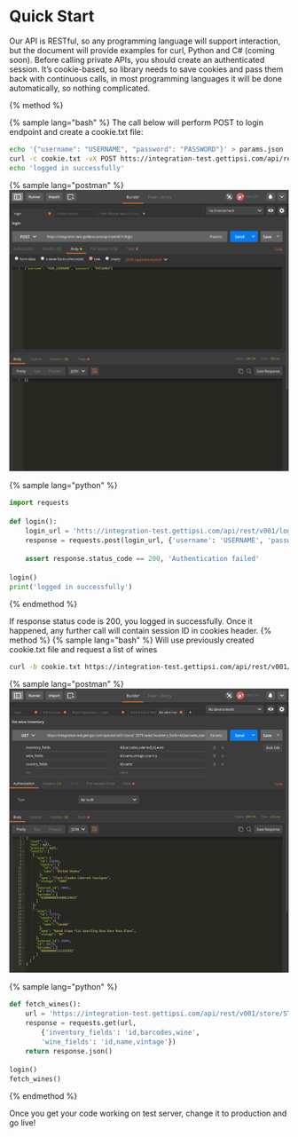 # Quick Start

Our API is RESTful, so any programming language will support interaction, but the document will provide examples for curl, Python and C# (coming soon).
Before calling private APIs, you should create an authenticated session. It’s cookie-based, so library needs to save cookies and pass them back with continuous calls, in most programming languages it will be done automatically, so nothing complicated.

{% method %}

{% sample lang="bash" %}
The call below will perform POST to login endpoint and create a cookie.txt file:
```bash
echo '{"username": "USERNAME", "password": "PASSWORD"}' > params.json
curl -c cookie.txt -vX POST htts://integration-test.gettipsi.com/api/rest/v001/login -d @params.json
echo 'logged in successfully'
```
{% sample lang="postman" %}
![](/assets/login.png)

{% sample lang="python" %}
```python
import requests

def login():
    login_url = 'htts://integration-test.gettipsi.com/api/rest/v001/login'
    response = requests.post(login_url, {'username': 'USERNAME', 'password': 'PASSWORD'})
    
    assert response.status_code == 200, 'Authentication failed'
    
login()
print('logged in successfully')
```
{% endmethod %}

If response status code is 200, you logged in successfully. Once it happened, any further call will contain session ID in cookies header.
{% method %}
{% sample lang="bash" %}
Will use previously created cookie.txt file and request a list of wines
```bash
curl -b cookie.txt https://integration-test.gettipsi.com/api/rest/v001/store/STORE_ID/wine?inventory_fields=id,barcodes,wine&wine_fields=id,name,vintage
```

{% sample lang="postman" %}
![](/assets/list-wine-inventory.png)

{% sample lang="python" %}
```python
def fetch_wines():
    url = 'https://integration-test.gettipsi.com/api/rest/v001/store/STORE_ID/wine'
    response = requests.get(url,
        {'inventory_fields': 'id,barcodes,wine',
        'wine_fields': 'id,name,vintage'})
    return response.json()

login()
fetch_wines()
```
{% endmethod %}

Once you get your code working on test server, change it to production and go live!